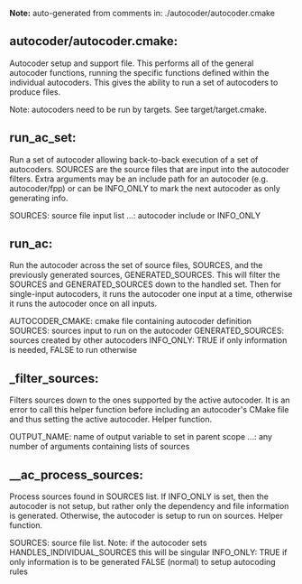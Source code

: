 **Note:** auto-generated from comments in: ./autocoder/autocoder.cmake

## autocoder/autocoder.cmake:

Autocoder setup and support file. This performs all of the general autocoder functions, running the specific functions
defined within the individual autocoders. This gives the ability to run a set of autocoders to produce files.

Note: autocoders need to be run by targets. See target/target.cmake.


## run_ac_set:

Run a set of autocoder allowing back-to-back execution of a set of autocoders. SOURCES are the source files that are
input into the autocoder filters.  Extra arguments may be an include path for an autocoder (e.g. autocoder/fpp) or can
be INFO_ONLY to mark the next autocoder as only generating info.

SOURCES: source file input list
...: autocoder include or INFO_ONLY


## run_ac:

Run the autocoder across the set of source files, SOURCES, and the previously generated sources, GENERATED_SOURCES.
This will filter the SOURCES and GENERATED_SOURCES down to the handled set. Then for single-input autocoders, it runs
the autocoder one input at a time, otherwise it runs the autocoder once on all inputs.

AUTOCODER_CMAKE: cmake file containing autocoder definition
SOURCES: sources input to run on the autocoder
GENERATED_SOURCES: sources created by other autocoders
INFO_ONLY: TRUE if only information is needed, FALSE to run otherwise


## _filter_sources:

Filters sources down to the ones supported by the active autocoder. It is an error to call this helper function before
including an autocoder's CMake file and thus setting the active autocoder. Helper function.

OUTPUT_NAME: name of output variable to set in parent scope
...: any number of arguments containing lists of sources


## __ac_process_sources:

Process sources found in SOURCES list.  If INFO_ONLY is set, then the autocoder is not setup, but rather only the
dependency and file information is generated. Otherwise, the autocoder is setup to run on sources. Helper function.

SOURCES: source file list. Note: if the autocoder sets HANDLES_INDIVIDUAL_SOURCES this will be singular
INFO_ONLY: TRUE if only information is to be generated FALSE (normal) to setup autocoding rules


